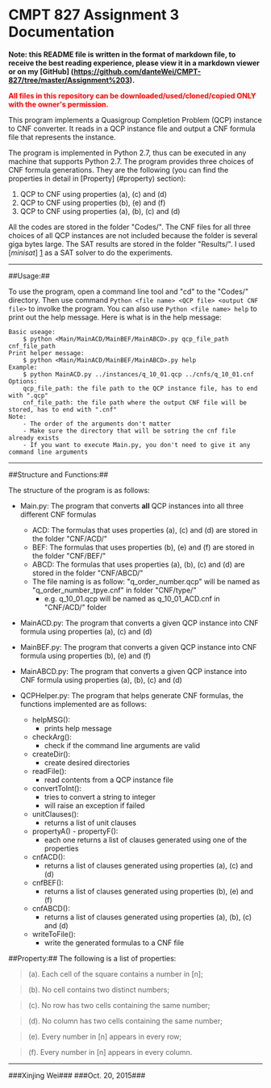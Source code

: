 CMPT 827 Assignment 3 Documentation
====
**Note: this README file is written in the format of markdown file, to receive the best reading experience, please view it in a markdown viewer or on my [GitHub] (https://github.com/danteWei/CMPT-827/tree/master/Assignment%203).** 

<span style="color:red">**All files in this repository can be downloaded/used/cloned/copied ONLY with the owner's permission.**</span>

This program implements a Quasigroup Completion Problem (QCP) instance to CNF converter. It reads in a QCP instance file and output a CNF formula file that represents the instance. 

The program is implemented in Python 2.7, thus can be executed in any machine that supports Python 2.7. The program provides three choices of CNF formula generations. They are the following (you can find the properties in detail in [Property] (#property) section):

1. QCP to CNF using properties (a), (c) and (d)
2. QCP to CNF using properties (b), (e) and (f)
3. QCP to CNF using properties (a), (b), (c) and (d)

All the codes are stored in the folder "Codes/". The CNF files for all three choices of all QCP instances are not included because the folder is several giga bytes large. The SAT results are stored in the folder "Results/". I used [_minisat_] [1] as a SAT solver to do the experiments.

----
##Usage:##

To use the program, open a command line tool and "cd" to the "Codes/" directory. Then use command `Python <file name> <QCP file> <output CNF file>` to involke the program. You can also use `Python <file name> help` to print out the help message. Here is what is in the help message:

	Basic useage: 
		$ python <Main/MainACD/MainBEF/MainABCD>.py qcp_file_path cnf_file_path
	Print helper message: 
		$ python <Main/MainACD/MainBEF/MainABCD>.py help
	Example:
		$ python MainACD.py ../instances/q_10_01.qcp ../cnfs/q_10_01.cnf
	Options:
		qcp_file_path: the file path to the QCP instance file, has to end with ".qcp"
		cnf_file_path: the file path where the output CNF file will be stored, has to end with ".cnf"
	Note:
		- The order of the arguments don't matter
		- Make sure the directory that will be sotring the cnf file already exists
		- If you want to execute Main.py, you don't need to give it any command line arguments

----

##Structure and Functions:##

The structure of the program is as follows:

- Main.py: The program that converts **all** QCP instances into all three different CNF formulas
	- ACD: The formulas that uses properties (a), (c) and (d) are stored in the folder "CNF/ACD/"
	- BEF: The formulas that uses properties (b), (e) and (f) are stored in the folder "CNF/BEF/"
	- ABCD: The formulas that uses properties (a), (b), (c) and (d) are stored in the folder "CNF/ABCD/"
	- The file naming 
is as follow: "q\_order\_number.qcp" will be named as "q\_order\_number\_tpye.cnf" in folder "CNF/type/"
		- e.g. q\_10\_01.qcp will be named as q\_10\_01\_ACD.cnf in "CNF/ACD/" folder
- MainACD.py: The program that converts a given QCP instance into CNF formula using properties (a), (c) and (d)

- MainBEF.py: The program that converts a given QCP instance into CNF formula using properties (b), (e) and (f)

- MainABCD.py: The program that converts a given QCP instance into CNF formula using properties (a), (b), (c) and (d)

- QCPHelper.py: The program that helps generate CNF formulas, the functions implemented are as follows:
	- helpMSG(): 
		- prints help message
	- checkArg(): 
		- check if the command line arguments are valid
	- createDir(): 
		- create desired directories
	- readFile(): 
		- read contents from a QCP instance file
	- convertToInt(): 
		- tries to convert a string to integer 
		- will raise an exception if failed
	- unitClauses(): 
		- returns a list of unit clauses
	- propertyA() - propertyF():
		- each one returns a list of clauses generated using one of the properties
	- cnfACD():
		- returns a list of clauses generated using properties (a), (c) and (d)
	- cnfBEF():
		- returns a list of clauses generated using properties (b), (e) and (f)
	- cnfABCD():
		- returns a list of clauses generated using properties (a), (b), (c) and (d)
	- writeToFile():
		- write the generated formulas to a CNF file


##Property:##
The following is a list of properties:

>(a). Each cell of the square contains a number in [n];

>(b). No cell contains two distinct numbers;

>(c). No row has two cells containing the same number;

>(d). No column has two cells containing the same number;

>(e). Every number in [n] appears in every row;

>(f). Every number in [n] appears in every column.

----

###Xinjing Wei###
###Oct. 20, 2015###


[1]: https://github.com/niklasso/minisat

